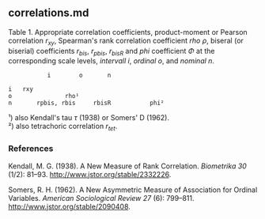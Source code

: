 ## correlations.md

Table 1. Appropriate correlation coefficients, product-moment or Pearson correlation $r_{xy}$, Spearman's rank correlation coefficient *rho* $\rho$, biseral (or biserial) coefficients $r_{bis}$, $r_{pbis}$, $r_{bisR}$ and *phi* coefficient $\Phi$ at the corresponding scale levels, *intervall i*, *ordinal o*, and *nominal n*.
~~~    
           i 		o 		n 

i 	rxy	             
o       		rho¹      	
n     	rpbis, rbis    	rbisR	    	phi²
~~~
¹) also Kendall's tau $\tau$ (1938) or Somers' D (1962).  
²) also tetrachoric correlation $r_{tet}$.  

### References

Kendall, M. G. (1938). A New Measure of Rank Correlation. *Biometrika 30* (1/2): 81–93. http://www.jstor.org/stable/2332226.

Somers, R. H. (1962). A New Asymmetric Measure of Association for Ordinal Variables. *American Sociological Review 27* (6): 799–811. http://www.jstor.org/stable/2090408.
